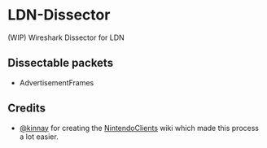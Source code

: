 # LDN-Dissector

(WIP) Wireshark Dissector for LDN

## Dissectable packets

- AdvertisementFrames

## Credits

- [@kinnay](https://github.com/kinnay) for creating the [NintendoClients](https://github.com/kinnay/NintendoClients/wiki) wiki which made this process a lot easier.
